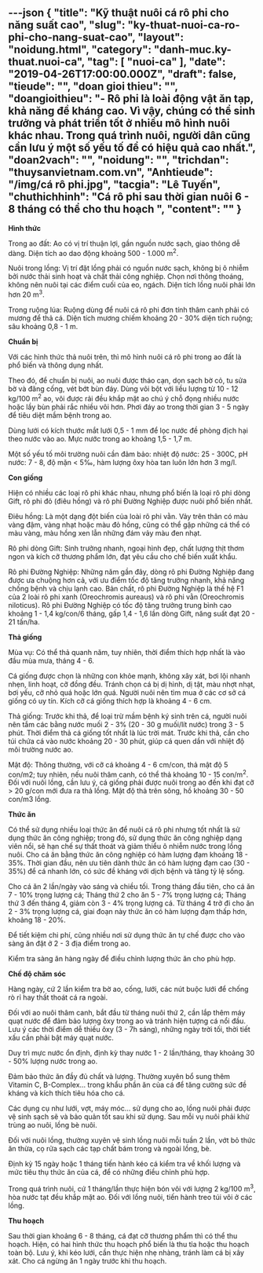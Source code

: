 ---json
{
    "title": "Kỹ thuật nuôi cá rô phi cho năng suất cao",
    "slug": "ky-thuat-nuoi-ca-ro-phi-cho-nang-suat-cao",
    "layout": "noidung.html",
    "category": "danh-muc.ky-thuat.nuoi-ca",
    "tag": [
        "nuoi-ca"
    ],
    "date": "2019-04-26T17:00:00.000Z",
    "draft": false,
    "tieude": "",
    "doan gioi thieu": "",
    "doangioithieu": "- Rô phi là loài động vật ăn tạp, khả năng đề kháng cao. Vì vậy, chúng có thể sinh trưởng và phát triển tốt ở nhiều mô hình nuôi khác nhau. Trong quá trình nuôi, người dân cũng cần lưu ý một số yếu tố để có hiệu quả cao nhất.",
    "doan2vach": "",
    "noidung": "",
    "trichdan": "thuysanvietnam.com.vn",
    "Anhtieude": "/img/cá rô phi.jpg",
    "tacgia": "Lê Tuyến",
    "chuthichhinh": "Cá rô phi sau thời gian nuôi 6 - 8 tháng có thể cho thu hoạch ",
    "__content__": ""
}
---
<p><strong>H&igrave;nh thức</strong></p>

<p>Trong ao đất: Ao c&oacute; vị tr&iacute; thuận lợi, gần nguồn nước sạch, giao th&ocirc;ng dễ d&agrave;ng. Diện t&iacute;ch ao dao động khoảng 500 - 1.000 m<sup>2</sup>.</p>

<p>Nu&ocirc;i trong lồng: Vị tr&iacute; đặt lồng phải c&oacute; nguồn nước sạch, kh&ocirc;ng bị &ocirc; nhiễm bởi nước thải sinh hoạt v&agrave; chất thải c&ocirc;ng nghiệp. Chọn nơi th&ocirc;ng tho&aacute;ng, kh&ocirc;ng n&ecirc;n nu&ocirc;i tại c&aacute;c điểm cuối của eo, ng&aacute;ch. Diện t&iacute;ch lồng nu&ocirc;i phải lớn hơn 20 m<sup>3</sup>.</p>

<p>Trong ruộng l&uacute;a: Ruộng d&ugrave;ng để nu&ocirc;i c&aacute; r&ocirc; phi đơn t&iacute;nh th&acirc;m canh phải c&oacute; mương để thả c&aacute;. Diện t&iacute;ch mương chiếm khoảng 20 - 30% diện t&iacute;ch ruộng; s&acirc;u khoảng 0,8 - 1 m.</p>

<p><strong>Chuẩn bị</strong></p>

<p>Với c&aacute;c h&igrave;nh thức thả nu&ocirc;i tr&ecirc;n, th&igrave; m&ocirc; h&igrave;nh nu&ocirc;i c&aacute; r&ocirc; phi trong ao đất l&agrave; phổ biến v&agrave; th&ocirc;ng dụng nhất.</p>

<p>Theo đ&oacute;, để chuẩn bị nu&ocirc;i, ao nu&ocirc;i được th&aacute;o cạn, dọn sạch bờ cỏ, tu sửa bờ v&agrave; đăng cống, v&eacute;t bớt b&ugrave;n đ&aacute;y. D&ugrave;ng v&ocirc;i bột với liều lượng từ 10 - 12 kg/100 m<sup>2</sup>&nbsp;ao, v&ocirc;i được rải đều khắp mặt ao ch&uacute; &yacute; chỗ đọng nhiều nước hoặc lầy b&ugrave;n phải rắc nhiều v&ocirc;i hơn. Phơi đ&aacute;y ao trong thời gian 3 - 5 ng&agrave;y để ti&ecirc;u diệt mầm bệnh trong ao.</p>

<p>D&ugrave;ng lưới c&oacute; k&iacute;ch thước mắt lưới 0,5 - 1 mm để lọc nước đề ph&ograve;ng địch hại theo nước v&agrave;o ao. Mực nước trong ao khoảng 1,5 - 1,7 m.</p>

<p>Một số yếu tố m&ocirc;i trường nu&ocirc;i cần đảm bảo: nhiệt độ nước: 25 - 300C, pH nước: 7 - 8, độ mặn &lt; 5&permil;, h&agrave;m lượng &ocirc;xy h&ograve;a tan lu&ocirc;n lớn hơn 3 mg/l.</p>

<p><strong>Con giống</strong></p>

<p>Hiện c&oacute; nhiều c&aacute;c loại r&ocirc; phi kh&aacute;c nhau, nhưng phổ biến l&agrave; loại r&ocirc; phi d&ograve;ng Gift, r&ocirc; phi đỏ (đi&ecirc;u hồng) v&agrave; r&ocirc; phi Đường Nghiệp được nu&ocirc;i phổ biến nhất.</p>

<p>Đi&ecirc;u hồng: L&agrave; một dạng đột biến của lo&agrave;i r&ocirc; phi vằn. Vảy tr&ecirc;n th&acirc;n c&oacute; m&agrave;u v&agrave;ng đậm, v&agrave;ng nhạt hoặc m&agrave;u đỏ hồng, cũng c&oacute; thể gặp những c&aacute; thể c&oacute; m&agrave;u v&agrave;ng, m&agrave;u hồng xen lẫn những đ&aacute;m vảy m&agrave;u đen nhạt.</p>

<p>R&ocirc; phi d&ograve;ng Gift: Sinh trưởng nhanh, ngoại h&igrave;nh đẹp, chất lượng thịt thơm ngon v&agrave; k&iacute;ch cỡ thương phẩm lớn, đạt y&ecirc;u cầu cho chế biến xuất khẩu.&nbsp; &nbsp;</p>

<p>R&ocirc; phi Đường Nghiệp: Những năm gần đ&acirc;y, d&ograve;ng r&ocirc; phi Đường Nghiệp đang được ưa chuộng hơn cả, với ưu điểm tốc độ tăng trưởng nhanh, khả năng chống bệnh v&agrave; chịu lạnh cao. Bản chất, r&ocirc; phi Đường Nghiệp l&agrave; thế hệ F1 của 2 lo&agrave;i r&ocirc; phi xanh (Oreochromis aureaus) v&agrave; r&ocirc; phi vằn (Oreochromis niloticus). R&ocirc; phi Đường Nghiệp c&oacute; tốc độ tăng trưởng trung b&igrave;nh cao khoảng 1 - 1,4 kg/con/6 th&aacute;ng, gấp 1,4 - 1,6 lần d&ograve;ng Gift, năng suất đạt 20 - 21 tấn/ha.</p>

<p><strong>Thả giống</strong></p>

<p>M&ugrave;a vụ: C&oacute; thể thả quanh năm, tuy nhi&ecirc;n, thời điểm th&iacute;ch hợp nhất l&agrave; v&agrave;o đầu m&ugrave;a mưa, th&aacute;ng 4 - 6.</p>

<p>C&aacute; giống được chọn l&agrave; những con khỏe mạnh, kh&ocirc;ng x&acirc;y x&aacute;t, bơi lội nhanh nhẹn, linh hoạt, cỡ đồng đều. Tr&aacute;nh chọn c&aacute; bị dị h&igrave;nh, dị tật, m&agrave;u nhợt nhạt, bơi yếu, cỡ nhỏ qu&aacute; hoặc lớn qu&aacute;. Người nu&ocirc;i n&ecirc;n t&igrave;m mua ở c&aacute;c cơ sở c&aacute; giống c&oacute; uy t&iacute;n. K&iacute;ch cỡ c&aacute; giống th&iacute;ch hợp l&agrave; khoảng 4 - 6 cm.</p>

<p>Thả giống: Trước khi thả, để loại trừ mầm bệnh k&yacute; sinh tr&ecirc;n c&aacute;, người nu&ocirc;i n&ecirc;n tắm c&aacute;c bằng nước muối 2 - 3% (20 - 30 g muối/l&iacute;t nước) trong 3 - 5 ph&uacute;t. Thời điểm thả c&aacute; giống tốt nhất l&agrave; l&uacute;c trời m&aacute;t. Trước khi thả, cần cho t&uacute;i chứa c&aacute; v&agrave;o nước khoảng 20 - 30 ph&uacute;t, gi&uacute;p c&aacute; quen dần với nhiệt độ m&ocirc;i trường nước ao.</p>

<p>Mật độ: Th&ocirc;ng thường, với cỡ c&aacute; khoảng 4 - 6 cm/con, thả mật độ 5 con/m2; tuy nhi&ecirc;n, nếu nu&ocirc;i th&acirc;m canh, c&oacute; thể thả khoảng 10 - 15 con/m<sup>2</sup>. Đối với nu&ocirc;i lồng, cần lưu &yacute;, c&aacute; giống phải được nu&ocirc;i trong ao đến khi đạt cỡ &gt; 20 g/con mới đưa ra thả lồng. Mật độ thả tr&ecirc;n s&ocirc;ng, hồ khoảng 30 - 50 con/m3 lồng.</p>

<p><strong>Thức ăn</strong></p>

<p>C&oacute; thể sử dụng nhiều loại thức ăn để nu&ocirc;i c&aacute; r&ocirc; phi nhưng tốt nhất l&agrave; sử dụng thức ăn c&ocirc;ng nghiệp; trong đ&oacute;, sử dụng thức ăn c&ocirc;ng nghiệp dạng vi&ecirc;n nổi, sẽ hạn chế sự thất tho&aacute;t v&agrave; giảm thiểu &ocirc; nhiễm nước trong lồng nu&ocirc;i. Cho c&aacute; ăn bằng thức ăn c&ocirc;ng nghiệp c&oacute; h&agrave;m lượng đạm khoảng 18 - 35%. Thời gian đầu, n&ecirc;n ưu ti&ecirc;n d&agrave;nh thức ăn c&oacute; h&agrave;m lượng đạm cao (30 - 35%) để c&aacute; nhanh lớn, c&oacute; sức đề kh&aacute;ng với dịch bệnh v&agrave; tăng tỷ lệ sống.</p>

<p>Cho c&aacute; ăn 2 lần/ng&agrave;y v&agrave;o s&aacute;ng v&agrave; chiều tối. Trong th&aacute;ng đầu ti&ecirc;n, cho c&aacute; ăn 7 - 10% trọng lượng c&aacute;; Th&aacute;ng thứ 2 cho ăn 5 - 7% trọng lượng c&aacute;; Th&aacute;ng thứ 3 đến th&aacute;ng 4, giảm c&ograve;n 3 - 4% trọng lượng c&aacute;. Từ th&aacute;ng 4 trở đi cho ăn 2 - 3% trọng lượng c&aacute;, giai đoạn n&agrave;y thức ăn c&oacute; h&agrave;m lượng đạm thấp hơn, khoảng 18 - 20%.</p>

<p>Để tiết kiệm chi ph&iacute;, cũng nhiều nơi sử dụng thức ăn tự chế được cho v&agrave;o s&agrave;ng ăn đặt ở 2 - 3 địa điểm trong ao.</p>

<p>Kiểm tra s&agrave;ng ăn h&agrave;ng ng&agrave;y để điều chỉnh lượng thức ăn cho ph&ugrave; hợp.</p>

<p><strong>Chế độ chăm s&oacute;c</strong></p>

<p>H&agrave;ng ng&agrave;y, cứ 2 lần kiểm tra bờ ao, cống, lưới, c&aacute;c n&uacute;t buộc lưới để chống r&ograve; rỉ hay thất tho&aacute;t c&aacute; ra ngo&agrave;i.</p>

<p>Đối với ao nu&ocirc;i th&acirc;m canh, bắt đầu từ th&aacute;ng nu&ocirc;i thứ 2, cần lắp th&ecirc;m m&aacute;y quạt nước để đảm bảo lượng &ocirc;xy trong ao v&agrave; tr&aacute;nh hiện tượng c&aacute; nổi đầu. Lưu &yacute; c&aacute;c thời điểm dễ thiếu &ocirc;xy (3 - 7h s&aacute;ng), những ng&agrave;y trời tối, thời tiết xấu cần phải bật m&aacute;y quạt nước.</p>

<p>Duy tr&igrave; mực nước ổn định, định kỳ thay nước 1 - 2 lần/th&aacute;ng, thay khoảng 30 - 50% lượng nước trong ao.</p>

<p>Đảm bảo thức ăn đầy đủ chất v&agrave; lượng. Thường xuy&ecirc;n bổ sung th&ecirc;m Vitamin C, B-Complex&hellip; trong khẩu phần ăn của c&aacute; để tăng cường sức đề kh&aacute;ng v&agrave; k&iacute;ch th&iacute;ch ti&ecirc;u h&oacute;a cho c&aacute;.</p>

<p>C&aacute;c dụng cụ như lưới, vợt, m&aacute;y m&oacute;c&hellip; sử dụng cho ao, lồng nu&ocirc;i phải được vệ sinh sạch sẽ v&agrave; bảo quản tốt sau khi sử dụng. Sau mỗi vụ nu&ocirc;i phải khử tr&ugrave;ng ao nu&ocirc;i, lồng b&egrave; nu&ocirc;i.</p>

<p>Đối với nu&ocirc;i lồng, thường xuy&ecirc;n vệ sinh lồng nu&ocirc;i mỗi tuần 2 lần, vớt bỏ thức ăn thừa, cọ rửa sạch c&aacute;c tạp chất b&aacute;m trong v&agrave; ngo&agrave;i lồng, b&egrave;.</p>

<p>Định kỳ 15 ng&agrave;y hoặc 1 th&aacute;ng tiến h&agrave;nh k&eacute;o c&aacute; kiểm tra về khối lượng v&agrave; mức ti&ecirc;u thụ thức ăn của c&aacute;, để c&oacute; những điều chỉnh ph&ugrave; hợp.</p>

<p>Trong qu&aacute; tr&igrave;nh nu&ocirc;i, cứ 1 th&aacute;ng/lần thực hiện b&oacute;n v&ocirc;i với lượng 2 kg/100 m<sup>3</sup>, h&ograve;a nước tạt đều khắp mặt ao. Đối với lồng nu&ocirc;i, tiến h&agrave;nh treo t&uacute;i v&ocirc;i ở c&aacute;c lồng.</p>

<p><strong>Thu hoạch</strong></p>

<p>Sau thời gian khoảng 6 - 8 th&aacute;ng, c&aacute; đạt cỡ thương phẩm th&igrave; c&oacute; thể thu hoạch. Hiện, c&oacute; hai h&igrave;nh thức thu hoạch phổ biến l&agrave; thu tỉa hoặc thu hoạch to&agrave;n bộ. Lưu &yacute;, khi k&eacute;o lưới, cần thực hiện nhẹ nh&agrave;ng, tr&aacute;nh l&agrave;m c&aacute; bị x&acirc;y x&aacute;t. Cho c&aacute; ngừng ăn 1 ng&agrave;y trước khi thu hoạch.</p>
